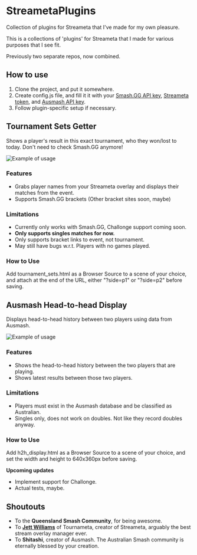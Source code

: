 # StreametaPlugins
 Collection of plugins for Streameta that I've made for my own pleasure.

This is a collections of 'plugins' for Streameta that I made for various purposes that I see fit.

Previously two separate repos, now combined.

## How to use

1. Clone the project, and put it somewhere.
2. Create config.js file, and fill it it with your [Smash.GG API key](https://developer.smash.gg/docs/authentication/), [Streameta token](https://streameta.com/help/#8.5), and [Ausmash API key](https://ausmash.com.au/api).
3. Follow plugin-specific setup if necessary.

## Tournament Sets Getter

Shows a player's result in this exact tournament, who they won/lost to today. Don't need to check Smash.GG anymore!

![Example of usage](https://i.imgur.com/YyPe9YD.png)

### Features

* Grabs player names from your Streameta overlay and displays their matches from the event.
* Supports Smash.GG brackets (Other bracket sites soon, maybe)

### Limitations

* Currently only works with Smash.GG, Challonge support coming soon.  
* **Only supports singles matches for now.**  
* Only supports bracket links to event, not tournament.  
* May still have bugs w.r.t. Players with no games played.

### How to Use

Add tournament_sets.html as a Browser Source to a scene of your choice, and attach at the end of the URL, either "?side=p1" or "?side=p2" before saving.

## Ausmash Head-to-head Display
 Displays head-to-head history between two players using data from Ausmash.

![Example of usage](https://i.imgur.com/v7rNT2D.png)

### Features

* Shows the head-to-head history between the two players that are playing.  
* Shows latest results between those two players.

### Limitations

* Players must exist in the Ausmash database and be classified as Australian.   
* Singles only, does not work on doubles. Not like they record doubles anyway.

### How to Use

Add h2h_display.html as a Browser Source to a scene of your choice, and set the width and height to 640x360px before saving.


**Upcoming updates**

* Implement support for Challonge.
* Actual tests, maybe.

## Shoutouts

 * To the **Queensland Smash Community**, for being awesome.
 * To [**Jett Williams**](https://jettwilliams.name/) of Tournameta, creator of Streameta, arguably the best stream overlay manager ever.
 * To **Shitashi**, creator of Ausmash. The Australian Smash community is eternally blessed by your creation.